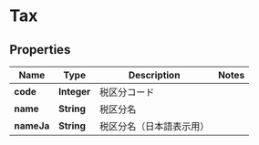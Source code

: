 

# Tax

## Properties

Name | Type | Description | Notes
------------ | ------------- | ------------- | -------------
**code** | **Integer** | 税区分コード | 
**name** | **String** | 税区分名 | 
**nameJa** | **String** | 税区分名（日本語表示用） | 



